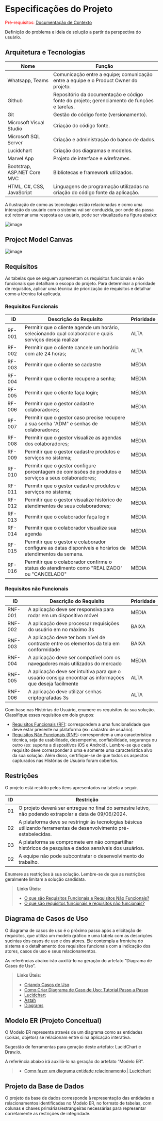 # Especificações do Projeto

<span style="color:red">Pré-requisitos: <a href="1-Documentação de Contexto.md"> Documentação de Contexto</a></span>

Definição do problema e ideia de solução a partir da perspectiva do usuário.

## Arquitetura e Tecnologias

|Nome    | Função  | 
|------------|-----------------------------------------|
| Whatsapp, Teams | Comunicação entre a equipe; comunicação entre a equipe e o Product Owner do projeto. | 
| Github | 	Repositório da documentação e código fonte do projeto; gerenciamento de funções e tarefas. | 
| Git | 	Gestão do código fonte (versionamento). | 
| Microsoft Visual Studio | Criação do código fonte. | 
| Microsoft SQL Server | Criação e administração do banco de dados. | 
| Lucidchart | Criação dos diagramas e modelos. | 
| Marvel App | Projeto de interface e wireframes. | 
| Bootstrap, ASP.NET Core MVC | Bibliotecas e framework utilizados. |
| HTML, C#, CSS, JavaScript | Linguagens de programação utilizadas na criação do código fonte da aplicação. | 

A ilustração de como as tecnologias estão relacionadas e como uma interação do usuário com o sistema vai ser conduzida, por onde ela passa até retornar uma resposta ao usuário, pode ser visualizada na figura abaixo:

![image](https://github.com/ICEI-PUC-Minas-PMV-ADS/pmv-ads-2024-1-e5-proj-empext-t6-kezuka-styles-agenda/assets/86859418/06d9d248-a7d3-4bd9-8bfd-8e9a2df1f29b)

## Project Model Canvas

![image](https://github.com/ICEI-PUC-Minas-PMV-ADS/pmv-ads-2024-1-e5-proj-empext-t6-kezuka-styles-agenda/assets/104144665/7dcf50c5-9eee-4db0-b02f-ebf92cd9a786)

## Requisitos

As tabelas que se seguem apresentam os requisitos funcionais e não funcionais que detalham o escopo do projeto. Para determinar a prioridade de requisitos, aplicar uma técnica de priorização de requisitos e detalhar como a técnica foi aplicada.

### Requisitos Funcionais

|ID    | Descrição do Requisito  | Prioridade |
|------|-----------------------------------------|----|
|RF-001| Permitir que o cliente agende um horário, selecionando qual colaborador e quais serviços deseja realizar | ALTA | 
|RF-002| Permitir que o cliente cancele um horário com até 24 horas; | ALTA |
|RF-003| Permitir que o cliente se cadastre | MÉDIA |
|RF-004| Permitir que o cliente recupere a senha; | MÉDIA |
|RF-005| Permitir que o cliente faça login; | MÉDIA |
|RF-006| Permitir que o gestor cadastre colaboradores; | MÉDIA |
|RF-007| Permitir que o gestor caso precise recupere a sua senha "ADM" e senhas de colaboradores; | MÉDIA |
|RF-008| Permitir que o gestor visualize as agendas dos colaboradores; | MÉDIA |
|RF-009| Permitir que o gestor cadastre produtos e serviços no sistema; | MÉDIA |
|RF-010| Permitir que o gestor configure porcentagem de comissões de produtos e serviços a seus colaboradores; | MÉDIA |
|RF-011| Permitir que o gestor cadastre produtos e serviços no sistema; | MÉDIA |
|RF-012| Permitir que o gestor visualize histórico de atendimentos de seus colaboradores; | MÉDIA |
|RF-013| Permitir que o colaborador faça login | MÉDIA |
|RF-014| Permitir que o colaborador visualize sua agenda | MÉDIA |
|RF-015| Permitir que o gestor e colaborador configure as datas disponíveis e horários de atendimentos da semana.| MÉDIA |
|RF-016| Permitir que o colaborador confirme o status do atendimento como "REALIZADO" ou "CANCELADO" | MÉDIA |

### Requisitos não Funcionais

|ID     | Descrição do Requisito  |Prioridade |
|-------|-------------------------|----|
|RNF-001| A aplicação deve ser responsiva para rodar em um dispositivo móvel | MÉDIA | 
|RNF-002| A aplicação deve processar requisições do usuário em no máximo 3s |  BAIXA | 
|RNF-003| A aplicação deve ter bom nível de contraste entre os elementos da tela em conformidade |  BAIXA | 
|RNF-004| A aplicação deve ser compatível com os navegadores mais utilizados do mercado |  MÉDIA | 
|RNF-005| A aplicação deve ser intuitiva para que o usuário consiga encontrar as informações que deseja facilmente |  ALTA | 
|RNF-006| A aplicação deve utilizar senhas criptografadas 3s |  ALTA | 

Com base nas Histórias de Usuário, enumere os requisitos da sua solução. Classifique esses requisitos em dois grupos:

- [Requisitos Funcionais
 (RF)](https://pt.wikipedia.org/wiki/Requisito_funcional):
 correspondem a uma funcionalidade que deve estar presente na
  plataforma (ex: cadastro de usuário).
- [Requisitos Não Funcionais
  (RNF)](https://pt.wikipedia.org/wiki/Requisito_n%C3%A3o_funcional):
  correspondem a uma característica técnica, seja de usabilidade,
  desempenho, confiabilidade, segurança ou outro (ex: suporte a
  dispositivos iOS e Android).
Lembre-se que cada requisito deve corresponder à uma e somente uma
característica alvo da sua solução. Além disso, certifique-se de que
todos os aspectos capturados nas Histórias de Usuário foram cobertos.

## Restrições

O projeto está restrito pelos itens apresentados na tabela a seguir.

|ID| Restrição                                             |
|--|-------------------------------------------------------|
|01| O projeto deverá ser entregue no final do semestre letivo, não podendo extrapolar a data de 09/06/2024. |
|02| A plataforma deve se restringir às tecnologias básicas utilizando ferramentas de desenvolvimento pré-estabelecidas. |
|03| A plataforma se compromete em não compartilhar históricos de pesquisa e dados sensíveis dos usuários. |
|02| A equipe não pode subcontratar o desenvolvimento do trabalho. |

Enumere as restrições à sua solução. Lembre-se de que as restrições geralmente limitam a solução candidata.

> **Links Úteis**:
> - [O que são Requisitos Funcionais e Requisitos Não Funcionais?](https://codificar.com.br/requisitos-funcionais-nao-funcionais/)
> - [O que são requisitos funcionais e requisitos não funcionais?](https://analisederequisitos.com.br/requisitos-funcionais-e-requisitos-nao-funcionais-o-que-sao/)

## Diagrama de Casos de Uso

O diagrama de casos de uso é o próximo passo após a elicitação de requisitos, que utiliza um modelo gráfico e uma tabela com as descrições sucintas dos casos de uso e dos atores. Ele contempla a fronteira do sistema e o detalhamento dos requisitos funcionais com a indicação dos atores, casos de uso e seus relacionamentos. 

As referências abaixo irão auxiliá-lo na geração do artefato “Diagrama de Casos de Uso”.

> **Links Úteis**:
> - [Criando Casos de Uso](https://www.ibm.com/docs/pt-br/elm/6.0?topic=requirements-creating-use-cases)
> - [Como Criar Diagrama de Caso de Uso: Tutorial Passo a Passo](https://gitmind.com/pt/fazer-diagrama-de-caso-uso.html/)
> - [Lucidchart](https://www.lucidchart.com/)
> - [Astah](https://astah.net/)
> - [Diagrams](https://app.diagrams.net/)

## Modelo ER (Projeto Conceitual)

O Modelo ER representa através de um diagrama como as entidades (coisas, objetos) se relacionam entre si na aplicação interativa.

Sugestão de ferramentas para geração deste artefato: LucidChart e Draw.io.

A referência abaixo irá auxiliá-lo na geração do artefato “Modelo ER”.

> - [Como fazer um diagrama entidade relacionamento | Lucidchart](https://www.lucidchart.com/pages/pt/como-fazer-um-diagrama-entidade-relacionamento)

## Projeto da Base de Dados

O projeto da base de dados corresponde à representação das entidades e relacionamentos identificadas no Modelo ER, no formato de tabelas, com colunas e chaves primárias/estrangeiras necessárias para representar corretamente as restrições de integridade.
